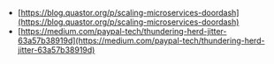 - [https://blog.quastor.org/p/scaling-microservices-doordash](https://blog.quastor.org/p/scaling-microservices-doordash)
- [https://medium.com/paypal-tech/thundering-herd-jitter-63a57b38919d](https://medium.com/paypal-tech/thundering-herd-jitter-63a57b38919d)
